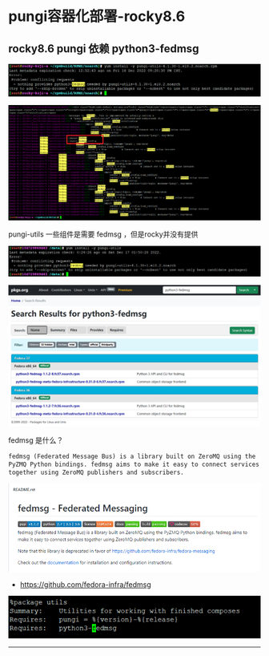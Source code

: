 # pungi容器化部署-rocky8.6





















## rocky8.6 pungi 依赖 python3-fedmsg

![20221217_101322_30](image/20221217_101322_30.png)

![20221217_101417_27](image/20221217_101417_27.png)

pungi-utils 一些组件是需要 fedmsg ，但是rocky并没有提供

![20221217_101502_81](image/20221217_101502_81.png)


![20221217_101610_80](image/20221217_101610_80.png)

fedmsg 是什么？

```
fedmsg (Federated Message Bus) is a library built on ZeroMQ using the PyZMQ Python bindings. fedmsg aims to make it easy to connect services together using ZeroMQ publishers and subscribers.
```


![20221217_101740_53](image/20221217_101740_53.png)

* <https://github.com/fedora-infra/fedmsg>


![20221217_102024_48](image/20221217_102024_48.png) 













---
